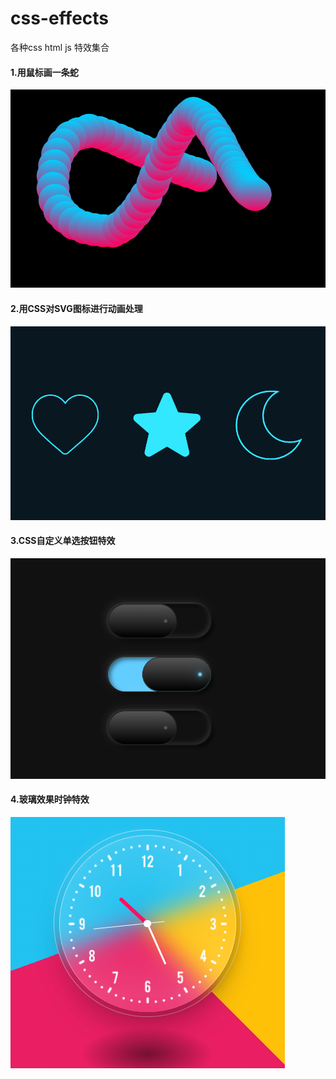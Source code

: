 # css-effects

各种css html js 特效集合

#### 1.用鼠标画一条蛇
![1.用鼠标画一条蛇](./img/1.用鼠标画一条蛇.png)

#### 2.用CSS对SVG图标进行动画处理
![2.用CSS对SVG图标进行动画处理](./img/2.用CSS对SVG图标进行动画处理.png)

#### 3.CSS自定义单选按钮特效
![3.CSS自定义单选按钮特效](./img/3.CSS自定义单选按钮特效.png)

#### 4.玻璃效果时钟特效
![4.玻璃效果时钟特效](./img/4.玻璃效果时钟特效.png)

